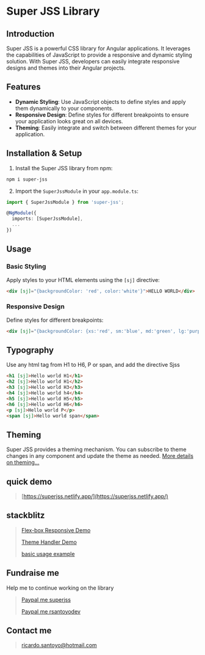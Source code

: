 # Super JSS Library

## Introduction

Super JSS is a powerful CSS library for Angular applications. It leverages the capabilities of JavaScript to provide a responsive and dynamic styling solution. With Super JSS, developers can easily integrate responsive designs and themes into their Angular projects.

## Features

- **Dynamic Styling**: Use JavaScript objects to define styles and apply them dynamically to your components.
- **Responsive Design**: Define styles for different breakpoints to ensure your application looks great on all devices.
- **Theming**: Easily integrate and switch between different themes for your application.

## Installation & Setup

1. Install the Super JSS library from npm:

```bash
npm i super-jss
```

2. Import the `SuperJssModule` in your `app.module.ts`:

```typescript
import { SuperJssModule } from 'super-jss';

@NgModule({
  imports: [SuperJssModule],
  ...
})
```

## Usage

### Basic Styling

Apply styles to your HTML elements using the `[sj]` directive:

```html
<div [sj]="{backgroundColor: 'red', color:'white'}">HELLO WORLD</div>
```

### Responsive Design

Define styles for different breakpoints:

```html
<div [sj]="{backgroundColor: {xs:'red', sm:'blue', md:'green', lg:'purple', xl:'orange'}}">RESPONSIVE DIV</div>
```

## Typography
Use any html tag from H1 to H6, P or span, and add the directive Sjss
```html
<h1 [sj]>Hello world H1</h1>
<h2 [sj]>Hello world H1</h2>
<h3 [sj]>Hello world H3</h3>
<h4 [sj]>Hello world h4</h4>
<h5 [sj]>Hello world H5</h5>
<h6 [sj]>Hello world H6</h6>
<p [sj]>Hello world P</p>
<span [sj]>Hello world span</span>
```
## Theming

Super JSS provides a theming mechanism. You can subscribe to theme changes in any component and update the theme as needed. [More details on theming...](https://medium.com/@viejorichard/super-jss-how-to-override-a-theme-64d8da14e3fb)


## quick demo
>[https://superjss.netlify.app/](https://superjss.netlify.app/)

## stackblitz
>[Flex-box Responsive Demo](https://stackblitz.com/edit/angular-ivy-ieshja)
>
>[Theme Handler Demo](https://stackblitz.com/edit/angular-ivy-atzazr)
>
>[basic usage example](https://stackblitz.com/edit/angular-ivy-vewzoz?file=src%2Fapp%2Fapp.component.html)

## Fundraise me
Help me to continue working on the library

>[Paypal me superjss](https://www.paypal.com/paypalme/superjss)
>
>[Paypal me rsantoyodev](https://www.paypal.com/paypalme/rsantoyodev)

## Contact me

>[ricardo.santoyo@hotmail.com](mailto:ricardo.santoyo@hotmail.com)
